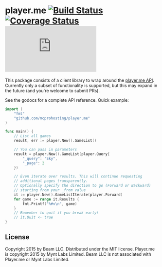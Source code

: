 # player.me [![Build Status](https://travis-ci.org/WatchBeam/player.me.svg?branch=master)](https://travis-ci.org/WatchBeam/player.me) [![Coverage Status](https://coveralls.io/repos/WatchBeam/player.me/badge.svg?branch=master)](https://coveralls.io/r/WatchBeam/player.me?branch=master) [![godoc reference](https://godoc.org/github.com/WatchBeam/player.me?status.png)](https://godoc.org/github.com/WatchBeam/player.me)


This package consists of a client library to wrap around the [player.me API](http://docs.playerme.apiary.io/). Currently only a subset of functionality is supported, but this may expand in the future (and you're welcome to submit PRs).

See the godocs for a complete API reference. Quick example:

```go
import (
    "fmt"
    "github.com/mcprohosting/player.me"
)

func main() {
    // List all games
    result, err := player.New().GameList()

    // You can pass in parameters
    result = player.New().GameList(player.Query{
        "_query": "Sky",
        "_page": 2
    })

    // Even iterate over results. This will continue requesting
    // additional pages transparently.
    // Optionally specify the direction to go (Forward or Backward)
    // starting from your _from value
    it := player.New().GameListIterate(player.Forward)
    for game := range it.Results {
        fmt.Printf("%#v\n", game)
    }
    // Remember to quit if you break early!
    // it.Quit <- true
}
```

## License

Copyright 2015 by Beam LLC. Distributed under the MIT license. Player.me is copyright 2015 by Mynt Labs Limited. Beam LLC is not associated with Player.me or Mynt Labs Limited.
